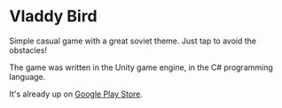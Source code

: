 # Vladdy Bird
Simple casual game with a great soviet theme.
Just tap to avoid the obstacles!

The game was written in the Unity game engine, in the C# programming language.

It's already up on [Google Play Store](https://play.google.com/store/apps/details?id=com.cooldev.VladdyBird&hl=en).
